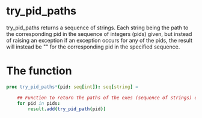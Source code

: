 # try_pid_paths

try_pid_paths returns a sequence of strings. Each string being the path to the corresponding pid in the sequence of integers (pids) given, but instead of raising an exception if an exception occurs for any of the pids, the result will instead be "" for the corresponding pid in the specified sequence.

# The function
```nim
proc try_pid_paths*(pid: seq[int]): seq[string] =

    ## Function to return the paths of the exes (sequence of strings) of the running pids.
    for pid in pids:
        result.add(try_pid_path(pid)) 
```